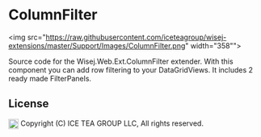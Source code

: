 ColumnFilter
====

<img src="https://raw.githubusercontent.com/iceteagroup/wisej-extensions/master/Support/Images/ColumnFilter.png" width="358"">

Source code for the Wisej.Web.Ext.ColumnFilter extender. With this component you can add row filtering to your DataGridViews. It includes 2 ready made FilterPanels.

License
-------
<img src="http://iceteagroup.com/wp-content/uploads/2017/01/Square-64x64-trasp.png" height="20" align="top"> Copyright (C) ICE TEA GROUP LLC, All rights reserved.
